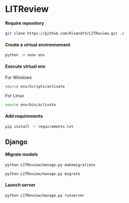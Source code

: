 # LITReview

#### Require repository

```sh
git clone https://github.com/AlxandrV/LITReview.git ./
```

#### Create a virtual environnement

```sh
python -m venv env
```

#### Execute virtual env

For Windows
```sh
source env/Scripts/activate
```

For Linux
```sh
source env/bin/activate
```

#### Add requirements

```sh
pip install -r requirements.txt
```

## Django

#### Migrate models

```sh
python LITReview/manage.py makemigrations
```

```sh
python LITReview/manage.py migrate
```

#### Launch server

```sh
python LITReview/manage.py runserver
```